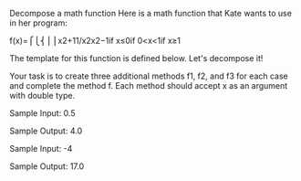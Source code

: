 Decompose a math function
Here is a math function that Kate wants to use in her program:

f(x)=⎧⎩⎨⎪⎪x2+11/x2x2−1if   x≤0if   0<x<1if   x≥1

The template for this function is defined below. Let's decompose it!

Your task is to create three additional methods f1, f2, and f3 for each case and complete the method f. Each method should accept x as an argument with double type.


Sample Input:
0.5

Sample Output:
4.0


Sample Input:
-4

Sample Output:
17.0
